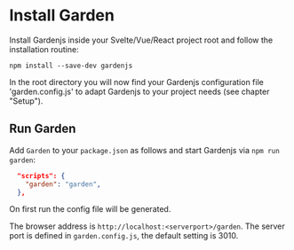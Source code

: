 # Install Garden

Install Gardenjs inside your Svelte/Vue/React project root and follow the installation routine:

```console
npm install --save-dev gardenjs
```

In the root directory you will now find your Gardenjs configuration file 'garden.config.js' to adapt Gardenjs to your project needs  (see chapter "Setup").

## Run Garden

Add `Garden` to your `package.json` as follows and start Gardenjs via `npm run garden`:

```json
  "scripts": {
    "garden": "garden",
  },
```

On first run the config file will be generated.

The browser address is `http://localhost:<serverport>/garden`. The server port is defined in `garden.config.js`, the default setting is 3010.
